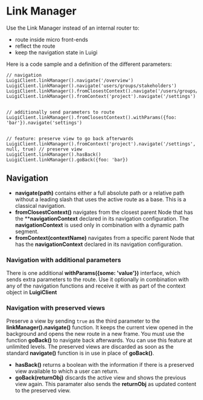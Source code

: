 # Link Manager

Use the Link Manager instead of an internal router to: 

- route inside micro front-ends 
- reflect the route 
- keep the navigation state in Luigi

Here is a code sample and a definition of the different parameters:

````
// navigation
LuigiClient.linkManager().navigate('/overview')
LuigiClient.linkManager().navigate('users/groups/stakeholders')
LuigiClient.linkManager().fromClosestContext().navigate('/users/groups/stakeholders')
LuigiClient.linkManager().fromContext('project').navigate('/settings')
 
 
// additionally send parameters to route
LuigiClient.linkManager().fromClosestContext().withParams({foo: 'bar'}).navigate('settings')
 
 
// feature: preserve view to go back afterwards
LuigiClient.linkManager().fromContext('project').navigate('/settings', null, true) // preserve view
LuigiClient.linkManager().hasBack()
LuigiClient.linkManager().goBack({foo: 'bar})
````

## Navigation

- **navigate(path)** contains either a full absolute path or a relative path without a leading slash that uses the active route as a base. This is a classical navigation.
- **fromClosestContext()** navigates from the closest parent Node that has the ****navigationContext** declared in its navigation configuration. The **navigationContext** is used only in combination with a dynamic path segment.
- **fromContext(contextName)** navigates from a specific parent Node that has the **navigationContext** declared in its navigation configuration.

### Navigation with additional parameters

There is one additional **withParams({some: 'value'})** interface, which sends extra parameters to the route. Use it optionally in combination with any of the navigation functions and receive it with as part of the context object in **LuigiClient**

### Navigation with preserved views

Preserve a view by sending `true` as the third parameter to the **linkManager().navigate()** function. It keeps the current view opened in the background and opens the new route in a new frame. You must use the function **goBack()**  to navigate back afterwards. You can use this feature at unlimited levels. The preserved views are discarded as soon as the standard **navigate()** function is in use in place of **goBack()**.

- **hasBack()** returns a boolean with the information if there is a preserved view available to which a user can return.
- **goBack(returnObj)** discards the active view and shows the previous view again. This paramater also sends the **returnObj** as updated content to the preserved view.